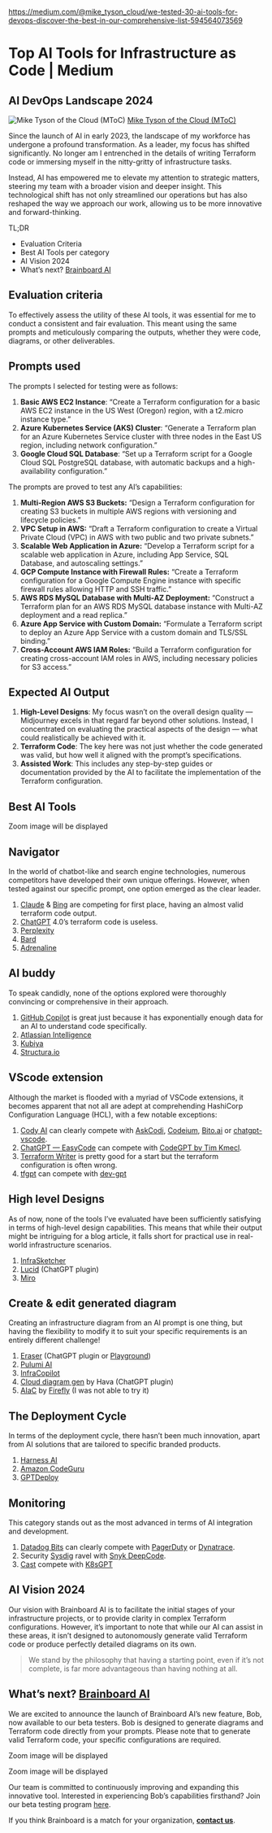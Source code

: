 https://medium.com/@mike_tyson_cloud/we-tested-30-ai-tools-for-devops-discover-the-best-in-our-comprehensive-list-594564073569

# Top AI Tools for Infrastructure as Code | Medium
AI DevOps Landscape 2024
------------------------
![Mike Tyson of the Cloud (MToC)](https://miro.medium.com/v2/resize:fill:64:64/1*zaouq3FpbABpsNx2OYyTYQ.png)
[Mike Tyson of the Cloud (MToC)](https://medium.com/@mike_tyson_cloud)

Since the launch of AI in early 2023, the landscape of my workforce has undergone a profound transformation. As a leader, my focus has shifted significantly. No longer am I entrenched in the details of writing Terraform code or immersing myself in the nitty-gritty of infrastructure tasks.

Instead, AI has empowered me to elevate my attention to strategic matters, steering my team with a broader vision and deeper insight. This technological shift has not only streamlined our operations but has also reshaped the way we approach our work, allowing us to be more innovative and forward-thinking.

TL;DR

*   Evaluation Criteria
*   Best AI Tools per category
*   AI Vision 2024
*   What’s next? [Brainboard AI](https://www.brainboard.co/features/ai-bob)

Evaluation criteria
-------------------

To effectively assess the utility of these AI tools, it was essential for me to conduct a consistent and fair evaluation. This meant using the same prompts and meticulously comparing the outputs, whether they were code, diagrams, or other deliverables.

Prompts used
------------

The prompts I selected for testing were as follows:

1.  **Basic AWS EC2 Instance**: “Create a Terraform configuration for a basic AWS EC2 instance in the US West (Oregon) region, with a t2.micro instance type.”
2.  **Azure Kubernetes Service (AKS) Cluster**: “Generate a Terraform plan for an Azure Kubernetes Service cluster with three nodes in the East US region, including network configuration.”
3.  **Google Cloud SQL Database**: “Set up a Terraform script for a Google Cloud SQL PostgreSQL database, with automatic backups and a high-availability configuration.”

The prompts are proved to test any AI’s capabilities:

1.  **Multi-Region AWS S3 Buckets:** “Design a Terraform configuration for creating S3 buckets in multiple AWS regions with versioning and lifecycle policies.”
2.  **VPC Setup in AWS:** “Draft a Terraform configuration to create a Virtual Private Cloud (VPC) in AWS with two public and two private subnets.”
3.  **Scalable Web Application in Azure:** “Develop a Terraform script for a scalable web application in Azure, including App Service, SQL Database, and autoscaling settings.”
4.  **GCP Compute Instance with Firewall Rules:** “Create a Terraform configuration for a Google Compute Engine instance with specific firewall rules allowing HTTP and SSH traffic.”
5.  **AWS RDS MySQL Database with Multi-AZ Deployment:** “Construct a Terraform plan for an AWS RDS MySQL database instance with Multi-AZ deployment and a read replica.”
6.  **Azure App Service with Custom Domain:** “Formulate a Terraform script to deploy an Azure App Service with a custom domain and TLS/SSL binding.”
7.  **Cross-Account AWS IAM Roles:** “Build a Terraform configuration for creating cross-account IAM roles in AWS, including necessary policies for S3 access.”

Expected AI Output
------------------

1.  **High-Level Designs**: My focus wasn’t on the overall design quality — Midjourney excels in that regard far beyond other solutions. Instead, I concentrated on evaluating the practical aspects of the design — what could realistically be achieved with it.
2.  **Terraform Code**: The key here was not just whether the code generated was valid, but how well it aligned with the prompt’s specifications.
3.  **Assisted Work**: This includes any step-by-step guides or documentation provided by the AI to facilitate the implementation of the Terraform configuration.

Best AI Tools
-------------

Zoom image will be displayed

Navigator
---------

In the world of chatbot-like and search engine technologies, numerous competitors have developed their own unique offerings. However, when tested against our specific prompt, one option emerged as the clear leader.

1.  [Claude](https://claude.ai/) & [Bing](https://www.bing.com/search?q=Bing+AI&showconv=1&form=MG0AUO) are competing for first place, having an almost valid terraform code output.
2.  [ChatGPT](https://openai.com/gpt-4) 4.0’s terraform code is useless.
3.  [Perplexity](https://www.perplexity.ai/)
4.  [Bard](https://bard.google.com/)
5.  [Adrenaline](https://useadrenaline.com/)

AI buddy
--------

To speak candidly, none of the options explored were thoroughly convincing or comprehensive in their approach.

1.  [GitHub Copilot](https://github.com/features/copilot) is great just because it has exponentially enough data for an AI to understand code specifically.
2.  [Atlassian Intelligence](https://www.atlassian.com/software/artificial-intelligence)
3.  [Kubiya](https://kubiya.ai/)
4.  [Structura.io](https://www.structura.io/resources/terraform-ai-assistant-speak-terraform-into-existence)

VScode extension
----------------

Although the market is flooded with a myriad of VSCode extensions, it becomes apparent that not all are adept at comprehending HashiCorp Configuration Language (HCL), with a few notable exceptions:

1.  [Cody AI](https://about.sourcegraph.com/cody) can clearly compete with [AskCodi](https://www.askcodi.com/), [Codeium](https://codeium.com/), [Bito.ai](https://bito.ai/) or [chatgpt-vscode](https://github.com/ai-genie/chatgpt-vscode).
2.  [ChatGPT — EasyCode](https://marketplace.visualstudio.com/items?itemName=EasyCodeAI.chatgpt-gpt4-gpt3-vscode) can compete with [CodeGPT by Tim Kmecl](https://marketplace.visualstudio.com/items?itemName=timkmecl.codegpt3).
3.  [Terraform Writer](https://codepal.ai/terraform-writer) is pretty good for a start but the terraform configuration is often wrong.
4.  [tfgpt](https://github.com/flavius-dinu/tfgpt) can compete with [dev-gpt](https://github.com/jina-ai/dev-gpt)

High level Designs
------------------

As of now, none of the tools I’ve evaluated have been sufficiently satisfying in terms of high-level design capabilities. This means that while their output might be intriguing for a blog article, it falls short for practical use in real-world infrastructure scenarios.

1.  [InfraSketcher](https://chat.openai.com/g/g-4ngHITcgY-infra-sketcher)
2.  [Lucid](https://lucid.app/ai/openapi.yaml) (ChatGPT plugin)
3.  [Miro](https://www.linkedin.com/posts/david-boyne_had-a-couple-of-hours-to-kill-today-trying-activity-7129462995583160320-q8aL/)

Create & edit generated diagram
-------------------------------

Creating an infrastructure diagram from an AI prompt is one thing, but having the flexibility to modify it to suit your specific requirements is an entirely different challenge!

1.  [Eraser](https://app.eraser.io/.well-known/api-spec.json) (ChatGPT plugin or [Playground](https://www.eraser.io/diagramgpt))
2.  [Pulumi AI](https://www.pulumi.com/ai)
3.  [InfraCopilot](https://infracopilot.io/)
4.  [Cloud diagram gen](https://ei6xvhnd3r.eu-west-1.awsapprunner.com/openapi.yaml) by Hava (ChatGPT plugin)
5.  [AIaC](https://github.com/gofireflyio/aiac?ref=alphasec.io) by [Firefly](https://alphasec.io/generate-infra-as-code-and-config-files-with-ai/) (I was not able to try it)

The Deployment Cycle
--------------------

In terms of the deployment cycle, there hasn’t been much innovation, apart from AI solutions that are tailored to specific branded products.

1.  [Harness AI](https://www.harness.io/)
2.  [Amazon CodeGuru](https://aws.amazon.com/codeguru/)
3.  [GPTDeploy](https://www.linkedin.com/posts/raphaelmansuy_gptdeploy-aipoweredmicroservices-openai-activity-7056146741598842880-_uU8?utm_source=share&utm_medium=member_desktop)

Monitoring
----------

This category stands out as the most advanced in terms of AI integration and development.

1.  [Datadog Bits](https://www.datadoghq.com/blog/datadog-bits-generative-ai/) can clearly compete with [PagerDuty](https://www.pagerduty.com/ty/webinar/harness-the-power-of-aiops/) or [Dynatrace](https://www.dynatrace.com/platform/artificial-intelligence/).
2.  Security [Sysdig](https://sysdig.com/ecosystem/kubernetes-containers/) ravel with [Snyk DeepCode](https://snyk.io/platform/deepcode-ai/).
3.  [Cast](https://cast.ai/) compete with [K8sGPT](https://blog.devgenius.io/k8s-tools-k8sgpt-1fd35e6affc)

AI Vision 2024
--------------

Our vision with Brainboard AI is to facilitate the initial stages of your infrastructure projects, or to provide clarity in complex Terraform configurations. However, it’s important to note that while our AI can assist in these areas, it isn’t designed to autonomously generate valid Terraform code or produce perfectly detailed diagrams on its own.

> We stand by the philosophy that having a starting point, even if it’s not complete, is far more advantageous than having nothing at all.

What’s next? [Brainboard AI](https://www.brainboard.co/)
--------------------------------------------------------

We are excited to announce the launch of Brainboard AI’s new feature, Bob, now available to our beta testers. Bob is designed to generate diagrams and Terraform code directly from your prompts. Please note that to generate valid Terraform code, your specific configurations are required.

Zoom image will be displayed

Zoom image will be displayed

Our team is committed to continuously improving and expanding this innovative tool. Interested in experiencing Bob’s capabilities firsthand? Join our beta testing program [here](https://share.hsforms.com/1SvYIzG0pSOSCkSy3Y3-xtQ4545n).

If you think Brainboard is a match for your organization, [**contact us**](https://www.brainboard.co/contact-us).